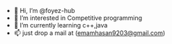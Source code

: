 - 👋 Hi, I’m @foyez-hub
- 👀 I’m interested in Competitive programming
- 🌱 I’m currently learning c++,java
- 📫 just drop a mail at (emamhasan9203@gmail.com)

<!---

foyez-hub/foyez-hub is a ✨ special ✨ repository because its `README.md` (this file) appears on your GitHub profile.
You can click the Preview link to take a look at your changes.

--->
